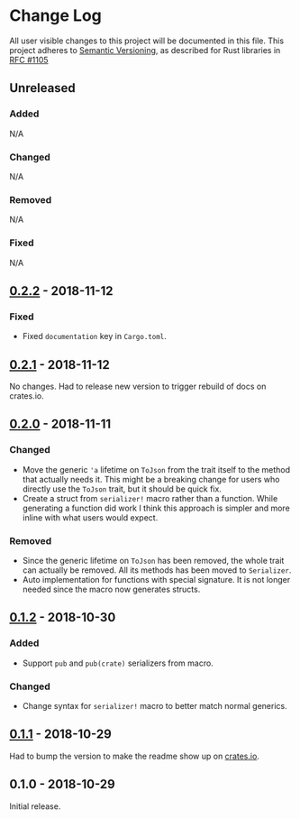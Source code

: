# Change Log

All user visible changes to this project will be documented in this file.
This project adheres to [Semantic Versioning](http://semver.org/), as described
for Rust libraries in [RFC #1105](https://github.com/rust-lang/rfcs/blob/master/text/1105-api-evolution.md)

## Unreleased

### Added

N/A

### Changed

N/A

### Removed

N/A

### Fixed

N/A

## [0.2.2] - 2018-11-12

### Fixed

- Fixed `documentation` key in `Cargo.toml`.

## [0.2.1] - 2018-11-12

No changes. Had to release new version to trigger rebuild of docs on crates.io.

## [0.2.0] - 2018-11-11

### Changed

- Move the generic `'a` lifetime on `ToJson` from the trait itself to the method that actually needs it. This might be a breaking change for users who directly use the `ToJson` trait, but it should be quick fix.
- Create a struct from `serializer!` macro rather than a function. While generating a function did work I think this approach is simpler and more inline with what users would expect.

### Removed

- Since the generic lifetime on `ToJson` has been removed, the whole trait can actually be removed. All its methods has been moved to `Serializer`.
- Auto implementation for functions with special signature. It is not longer needed since the macro now generates structs.

## [0.1.2] - 2018-10-30

### Added

- Support `pub` and `pub(crate)` serializers from macro.

### Changed

- Change syntax for `serializer!` macro to better match normal generics.

## [0.1.1] - 2018-10-29

Had to bump the version to make the readme show up on [crates.io](https://crates.io/crates/serializers).

## 0.1.0 - 2018-10-29

Initial release.

[0.2.2]: https://github.com/davidpdrsn/serializers/compare/v0.2.1...v0.2.2
[0.2.1]: https://github.com/davidpdrsn/serializers/compare/v0.2.0...v0.2.1
[0.2.0]: https://github.com/davidpdrsn/serializers/compare/v0.1.2...v0.2.0
[0.1.2]: https://github.com/davidpdrsn/serializers/compare/v0.1.1...v0.1.2
[0.1.1]: https://github.com/davidpdrsn/serializers/compare/v0.1.0...v0.1.1
